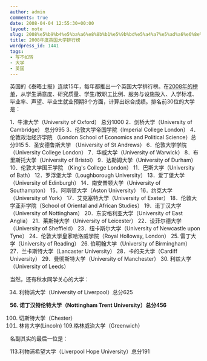 ```yaml
---
author: admin
comments: true
date: 2008-04-04 12:55:30+00:00
layout: note
slug: 2008%e5%b9%b4%e5%ba%a6%e8%8b%b1%e5%9b%bd%e5%a4%a7%e5%ad%a6%e6%8e%92%e8%a1%8c%e6%a6%9c
title: 2008年度英国大学排行榜
wordpress_id: 1441
tags:
- 写不如转
- 大学
- 英国
---
```


英国的《泰晤士报》连续15年，每年都推出一个英国大学排行榜。在[2008年的榜单](http://extras.timesonline.co.uk/gug/gooduniversityguide.php)，从学生满意度、研究质量、学生/教职工比例、服务与设施投入、入学标准、毕业率、声望、毕业生就业预期8个方面，计算出综合成绩。排名前30位的大学是：

1．牛津大学（University of Oxford） 总分1000
2．剑桥大学（University of Cambridge） 总分995
3．伦敦大学帝国学院（Imperial College London）
4．伦敦政治经济学院 （London School of Economics and Political Science）总分915
5．圣安德鲁斯大学 （University of St Andrews）
6．伦敦大学学院 （University College London）
7．华威大学（University of Warwick）
8．布里斯托大学（University of Bristol）
9．达勒姆大学（University of Durham）
10．伦敦大学国王学院 （King's College London）
11．巴斯大学（University of Bath）
12．罗浮堡大学（Loughborough University）
13．爱丁堡大学（University of Edinburgh）
14．南安普顿大学（University of Southampton）
15．阿斯顿大学（Aston University）
16．约克大学（University of York）
17．艾克塞特大学（University of Exeter）
18．伦敦大学亚非学院（School of Oriental and African Studies）
19．诺丁汉大学（University of Nottingham）
20．东安格利亚大学（University of East Anglia）
21．莱斯特大学（University of Leicester）
22．设菲尔德大学（University of Sheffield）
23．纽卡斯尔大学（University of Newcastle upon Tyne）
24．伦敦大学皇家哈洛威学院（Royal Holloway, London）
25. 雷丁大学（University of Reading）
26. 伯明翰大学（University of Birmingham）
27．兰卡斯特大学（Lancaster University）
28．卡的夫大学（Cardiff University）
29．曼彻斯特大学（University of Manchester）
30. 利兹大学（University of Leeds）

当然，还有秋水同学关心的大学：

34. 利物浦大学（University of Liverpool）总分625

**56. 诺丁汉特伦特大学（Nottingham Trent University）总分456**

100. 切斯特大学（Chester）
109. 林肯大学(Lincoln)
109.格林威治大学（Greenwich）

名副其实的最后一位是：

113.利物浦希望大学（Liverpool Hope University）总分191
